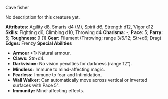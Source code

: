 Cave fisher

No description for this creature yet.

**Attributes:** Agility d8, Smarts d4 (M), Spirit d6, Strength d12,
Vigor d12
**Skills:** Fighting d6, Climbing d10, Throwing d4
**Charisma:** -; **Pace:** 5; **Parry:** 5; **Toughness:** 9 (1)
**Gear:** Filament (Throwing; range 3/6/12; Str+d6; Drag)
**Edges:** Frenzy
**Special Abilities**
- **Armour +1:** Natural armour.
- **Claws:** Str+d4.
- **Darkvision:** No vision penalties for darkness (range 12").
- **Mindless:** Immune to mind-affecting magic.
- **Fearless:** Immune to fear and Intimidation.
- **Wall Walker:** Can automatically move across vertical or inverted
surfaces with Pace 5".
- **Immunity:** Mind-affecting effects.

